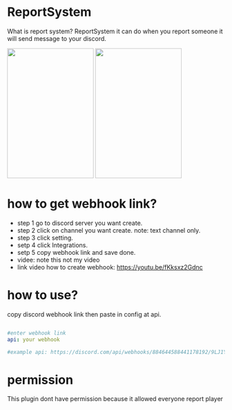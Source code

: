 # ReportSystem
  What is report system?
  ReportSystem it can do when you report someone it will send message to your discord.

  <img src="https://github.com/NuthMC/ReportSystem/blob/main/asset/1630814076070.png" width="200" height="300" >

  <img src="https://github.com/NuthMC/ReportSystem/blob/main/asset/dc.png" width="200" height="300" >

# how to get webhook link?
 - step 1 go to discord server you want create.
 - step 2 click on channel you want create.  note: text channel only.
 - step 3 click setting.
 - setp 4 click Integrations.
 - setp 5 copy webhook link and save done.
 - videe: note this not my video
 - link video how to create webhook: https://youtu.be/fKksxz2Gdnc
# how to use?

copy discord webhook link then paste in config at api.
``` yaml

#enter webhook link
api: your webhook

#example api: https://discord.com/api/webhooks/884644588441178192/9LJ1Y6GfEMSOlxYY3uvDg1axFYMIN6zF06uprz5iT18sErjnN_6-qS6ChSa5rtERR5KP
```



# permission
  This plugin dont have permission because it allowed everyone report player

